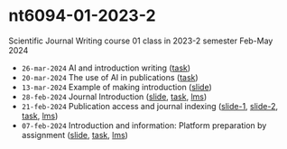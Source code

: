 # nt6094-01-2023-2
Scientific Journal Writing course 01 class in 2023-2 semester Feb-May 2024

+ `26-mar-2024` AI and introduction writing ([task](https://github.com/dudung/nt6094-01-2023-2/issues/8))
+ `20-mar-2024` The use of AI in publications ([task](https://github.com/dudung/nt6094-01-2023-2/issues/7))
+ `13-mar-2024` Example of making introduction ([slide](https://osf.io/6fsy9))
+ `28-feb-2024` Journal Introduction ([slide](https://zenodo.org/records/7103265), [task](https://github.com/dudung/nt6094-01-2023-2/issues/5), [lms](https://edunex.itb.ac.id/courses/58912/preview/237160))
+ `21-feb-2024` Publication access and journal indexing ([slide-1](https://zenodo.org/records/7058928), [slide-2](https://zenodo.org/records/7082129), [task](https://github.com/dudung/nt6094-01-2023-2/issues/4), [lms](https://edunex.itb.ac.id/courses/58912/preview/234932))
+ `07-feb-2024` Introduction and information: Platform preparation by assignment ([slide](https://osf.io/2dscm), [task](https://github.com/dudung/nt6094-01-2023-2/issues/1), [lms](https://edunex.itb.ac.id/courses/58912/preview/225046))
